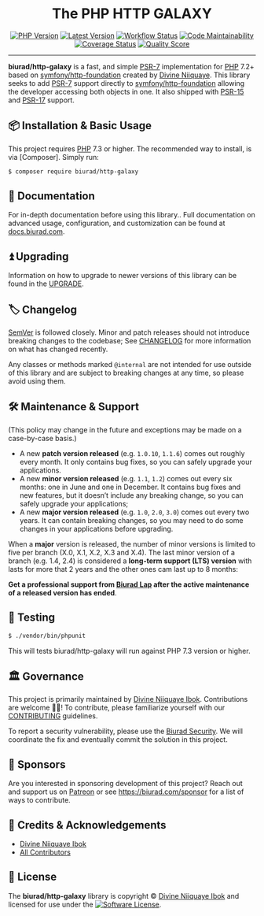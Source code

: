 <div align="center">

# The PHP HTTP GALAXY

[![PHP Version](https://img.shields.io/packagist/php-v/biurad/http-galaxy.svg?style=flat-square&colorB=%238892BF)](http://php.net)
[![Latest Version](https://img.shields.io/packagist/v/biurad/php-http-galaxy.svg?style=flat-square)](https://packagist.org/packages/biurad/php-http-galaxy)
[![Workflow Status](https://img.shields.io/github/workflow/status/biurad/php-http-galaxy/build?style=flat-square)](https://github.com/biurad/php-http-galaxy/actions?query=workflow%3Abuild)
[![Code Maintainability](https://img.shields.io/codeclimate/maintainability/biurad/php-http-galaxy?style=flat-square)](https://codeclimate.com/github/biurad/php-http-galaxy)
[![Coverage Status](https://img.shields.io/codecov/c/github/biurad/php-http-galaxy?style=flat-square)](https://codecov.io/gh/biurad/php-http-galaxy)
[![Quality Score](https://img.shields.io/scrutinizer/g/biurad/php-http-galaxy.svg?style=flat-square)](https://scrutinizer-ci.com/g/biurad/php-http-galaxy)

</div>

---

**biurad/http-galaxy** is a fast, and simple [PSR-7] implementation for [PHP] 7.2+ based on [symfony/http-foundation] created by [Divine Niiquaye][@divineniiquaye]. This library seeks to add [PSR-7] support directly to [symfony/http-foundation] allowing the developer accessing both objects in one. It also shipped with [PSR-15] and [PSR-17] support.

## 📦 Installation & Basic Usage

This project requires [PHP] 7.3 or higher. The recommended way to install, is via [Composer]. Simply run:

```bash
$ composer require biurad/http-galaxy
```

## 📓 Documentation

For in-depth documentation before using this library.. Full documentation on advanced usage, configuration, and customization can be found at [docs.biurad.com][docs].

## ⏫ Upgrading

Information on how to upgrade to newer versions of this library can be found in the [UPGRADE].

## 🏷️ Changelog

[SemVer](http://semver.org/) is followed closely. Minor and patch releases should not introduce breaking changes to the codebase; See [CHANGELOG] for more information on what has changed recently.

Any classes or methods marked `@internal` are not intended for use outside of this library and are subject to breaking changes at any time, so please avoid using them.

## 🛠️ Maintenance & Support

(This policy may change in the future and exceptions may be made on a case-by-case basis.)

- A new **patch version released** (e.g. `1.0.10`, `1.1.6`) comes out roughly every month. It only contains bug fixes, so you can safely upgrade your applications.
- A new **minor version released** (e.g. `1.1`, `1.2`) comes out every six months: one in June and one in December. It contains bug fixes and new features, but it doesn’t include any breaking change, so you can safely upgrade your applications;
- A new **major version released** (e.g. `1.0`, `2.0`, `3.0`) comes out every two years. It can contain breaking changes, so you may need to do some changes in your applications before upgrading.

When a **major** version is released, the number of minor versions is limited to five per branch (X.0, X.1, X.2, X.3 and X.4). The last minor version of a branch (e.g. 1.4, 2.4) is considered a **long-term support (LTS) version** with lasts for more that 2 years and the other ones cam last up to 8 months:

**Get a professional support from [Biurad Lap][] after the active maintenance of a released version has ended**.

## 🧪 Testing

```bash
$ ./vendor/bin/phpunit
```

This will tests biurad/http-galaxy will run against PHP 7.3 version or higher.

## 🏛️ Governance

This project is primarily maintained by [Divine Niiquaye Ibok][@divineniiquaye]. Contributions are welcome 👷‍♀️! To contribute, please familiarize yourself with our [CONTRIBUTING] guidelines.

To report a security vulnerability, please use the [Biurad Security](https://security.biurad.com). We will coordinate the fix and eventually commit the solution in this project.

## 🙌 Sponsors

Are you interested in sponsoring development of this project? Reach out and support us on [Patreon](https://www.patreon.com/biurad) or see <https://biurad.com/sponsor> for a list of ways to contribute.

## 👥 Credits & Acknowledgements

- [Divine Niiquaye Ibok][@divineniiquaye]
- [All Contributors][]

## 📄 License

The **biurad/http-galaxy** library is copyright © [Divine Niiquaye Ibok](https://divinenii.com) and licensed for use under the [![Software License](https://img.shields.io/badge/License-BSD--3-brightgreen.svg?style=flat-square)](LICENSE).

[PHP]: https://php.net
[PSR-7]: http://www.php-fig.org/psr/psr-7/
[PSR-15]: http://www.php-fig.org/psr/psr-15/
[PSR-17]: http://www.php-fig.org/psr/psr-17/
[symfony/http-foundation]: https://github.com/symfony/http-foundation
[@divineniiquaye]: https://github.com/divineniiquaye
[docs]: https://docs.biurad.com/php/http-galaxy
[commit]: https://commits.biurad.com/flight-routing.git
[UPGRADE]: UPGRADE.md
[CHANGELOG]: CHANGELOG.md
[CONTRIBUTING]: ./.github/CONTRIBUTING.md
[All Contributors]: https://github.com/divineniiquaye/php-rade/contributors
[Biurad Lap]: https://team.biurad.com
[email]: support@biurad.com
[message]: https://projects.biurad.com/message
